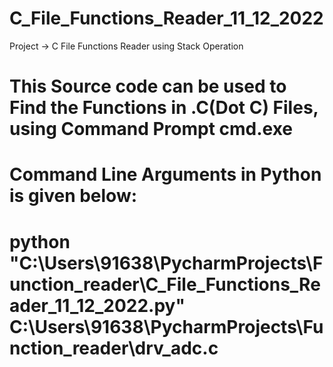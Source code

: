 # C_File_Functions_Reader_11_12_2022
Project -> C File Functions Reader using Stack Operation

# This Source code can be used to Find the Functions in .C(Dot C) Files, using Command Prompt cmd.exe
# Command Line Arguments in Python is given below:
# python "C:\Users\91638\PycharmProjects\Function_reader\C_File_Functions_Reader_11_12_2022.py" C:\Users\91638\PycharmProjects\Function_reader\drv_adc.c
